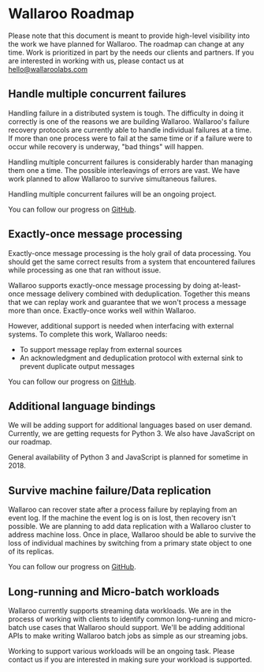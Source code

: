# Wallaroo Roadmap

Please note that this document is meant to provide high-level visibility into the work we have planned for Wallaroo. The roadmap can change at any time. Work is prioritized in part by the needs our clients and partners. If you are interested in working with us, please contact us at [hello@wallaroolabs.com](mailto:hello@wallaroolabs.com)

## Handle multiple concurrent failures

Handling failure in a distributed system is tough. The difficulty in doing it correctly is one of the reasons we are building Wallaroo. Wallaroo's failure recovery protocols are currently able to handle individual failures at a time. If more than one process were to fail at the same time or if a failure were to occur while recovery is underway, "bad things" will happen.

Handling multiple concurrent failures is considerably harder than managing them one a time. The possible interleavings of errors are vast. We have work planned to allow Wallaroo to survive simultaneous failures.

Handling multiple concurrent failures will be an ongoing project.

You can follow our progress on [GitHub](https://github.com/WallarooLabs/wallaroo/projects/10).

## Exactly-once message processing

Exactly-once message processing is the holy grail of data processing. You should get the same correct results from a system that encountered failures while processing as one that ran without issue. 

Wallaroo supports exactly-once message processing by doing at-least-once message delivery combined with deduplication. Together this means that we can replay work and guarantee that we won't process a message more than once. Exactly-once works well within Wallaroo. 

However, additional support is needed when interfacing with external systems. To complete this work, Wallaroo needs:

- To support message replay from external sources
- An acknowledgment and deduplication protocol with external sink to prevent duplicate output messages

You can follow our progress on [GitHub](https://github.com/WallarooLabs/wallaroo/projects/5).

## Additional language bindings

We will be adding support for additional languages based on user demand. Currently, we are getting requests for Python 3. We also have JavaScript on our roadmap.

General availability of Python 3 and JavaScript is planned for sometime in 2018.

## Survive machine failure/Data replication

Wallaroo can recover state after a process failure by replaying from an event log. If the machine the event log is on is lost, then recovery isn't possible. We are planning to add data replication with a Wallaroo cluster to address machine loss. Once in place, Wallaroo should be able to survive the loss of individual machines by switching from a primary state object to one of its replicas.

You can follow our progress on [GitHub](https://github.com/WallarooLabs/wallaroo/projects/3).

## Long-running and Micro-batch workloads

Wallaroo currently supports streaming data workloads. We are in the process of working with clients to identify common long-running and micro-batch use cases that Wallaroo should support. We'll be adding additional APIs to make writing Wallaroo batch jobs as simple as our streaming jobs.

Working to support various workloads will be an ongoing task. Please contact us if you are interested in making sure your workload is supported.

